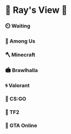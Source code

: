 # 🎥 Ray's View 🎥

### ⏲️ Waiting  
  
### 🔪 Among Us
### 🪓 Minecraft
### 🏟️ Brawlhalla
### 🌀 Valorant
### 🔫 CS:GO
### 🚀 TF2
### 💸 GTA Online
